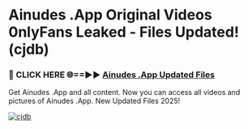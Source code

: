 # Ainudes .App Original Videos 0nlyFans Leaked - Files Updated! (cjdb)

<h3>🔴 CLICK HERE 🌐==►► <a href="https://tinyurl.com/y5r63du9" rel="nofollow">Ainudes .App Updated Files</a></h3>

Get Ainudes .App and all content. Now you can access all videos and pictures of Ainudes .App. New Updated Files 2025!

[![cjdb](https://i.imgur.com/UVo9nyh.gif)](https://tinyurl.com/y5r63du9)